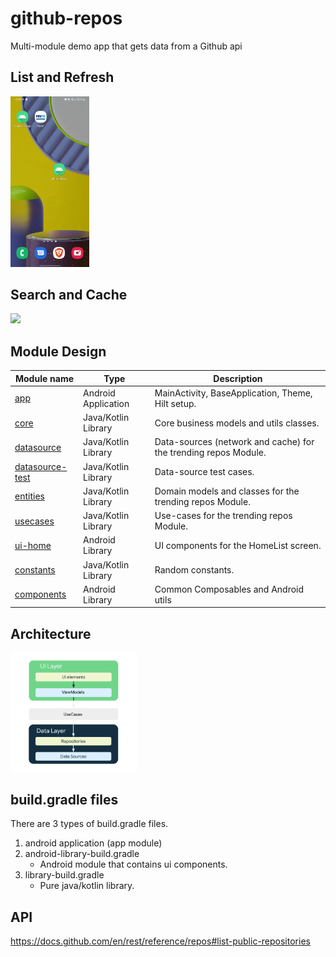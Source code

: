# github-repos
Multi-module demo app that gets data from a Github api

## List and Refresh
<img src="https://github.com/a914-gowtham/github-repos/blob/master/art/demo1.gif" width="25%">

## Search and Cache
<img src="https://github.com/a914-gowtham/github-repos/blob/master/art/demo2.gif" width="25%">


## Module Design

| Module name        | Type                 | Description                                                      |
| -------------      | -------------        | -------------                                                    |
| [app](/app/)                | Android Application  | MainActivity, BaseApplication, Theme, Hilt setup.                |
| [core](/core/)               | Java/Kotlin Library  | Core business models and utils classes.                      |
| [datasource](/trending-repos/datasource/)    | Java/Kotlin Library  | Data-sources (network and cache) for the trending repos Module.            |
| [datasource-test](/trending-repos/datasource-test/)    | Java/Kotlin Library  | Data-source test cases.            |
| [entities](/trending-repos/entities/)        | Java/Kotlin Library  | Domain models and classes for the trending repos Module.                   |
| [usecases](/trending-repos/usecases/)   | Java/Kotlin Library  | Use-cases for the trending repos Module.                                   |
| [ui-home](/trending-repos/ui-home/)        | Android Library      | UI components for the HomeList screen.                           |
| [constants](/constants/)          | Java/Kotlin Library  | Random constants.                                                |
| [components](/components/)         | Android Library      | Common Composables and Android utils                   |

## Architecture
<img src="/art/arch.png" width="40%" height="40%" />



## build.gradle files
There are 3 types of build.gradle files.
1. android application (app module)
1. android-library-build.gradle
    - Android module that contains ui components.
1. library-build.gradle
    - Pure java/kotlin library.


## API
https://docs.github.com/en/rest/reference/repos#list-public-repositories
